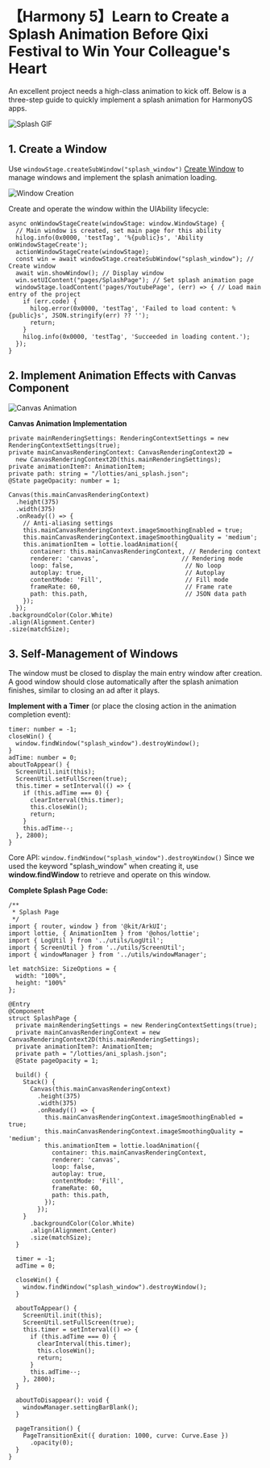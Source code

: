 # 【Harmony 5】Learn to Create a Splash Animation Before Qixi Festival to Win Your Colleague's Heart

An excellent project needs a high-class animation to kick off. Below is a three-step guide to quickly implement a splash animation for HarmonyOS apps.

![Splash GIF](./gif.gif)

## 1. Create a Window

Use `windowStage.createSubWindow("splash_window")` [Create Window](https://developer.huawei.com/consumer/cn/doc/harmonyos-references-V5/js-apis-window-V5#windowcreatewindow9) to manage windows and implement the splash animation loading.

![Window Creation](./01.png)

Create and operate the window within the UIAbility lifecycle:

```tsx
async onWindowStageCreate(windowStage: window.WindowStage) {  
  // Main window is created, set main page for this ability  
  hilog.info(0x0000, 'testTag', '%{public}s', 'Ability onWindowStageCreate');  
  actionWindowStageCreate(windowStage);  
  const win = await windowStage.createSubWindow("splash_window"); // Create window  
  await win.showWindow(); // Display window  
  win.setUIContent("pages/SplashPage"); // Set splash animation page  
  windowStage.loadContent('pages/YoutubePage', (err) => { // Load main entry of the project  
    if (err.code) {  
      hilog.error(0x0000, 'testTag', 'Failed to load content: %{public}s', JSON.stringify(err) ?? '');  
      return;  
    }  
    hilog.info(0x0000, 'testTag', 'Succeeded in loading content.');  
  });  
}  
```

## 2. Implement Animation Effects with Canvas Component

![Canvas Animation](./02.png)

**Canvas Animation Implementation**

```tsx
private mainRenderingSettings: RenderingContextSettings = new RenderingContextSettings(true);  
private mainCanvasRenderingContext: CanvasRenderingContext2D =  
  new CanvasRenderingContext2D(this.mainRenderingSettings);  
private animationItem?: AnimationItem;  
private path: string = "/lotties/ani_splash.json";  
@State pageOpacity: number = 1;  

Canvas(this.mainCanvasRenderingContext)  
  .height(375)  
  .width(375)  
  .onReady(() => {  
    // Anti-aliasing settings  
    this.mainCanvasRenderingContext.imageSmoothingEnabled = true;  
    this.mainCanvasRenderingContext.imageSmoothingQuality = 'medium';  
    this.animationItem = lottie.loadAnimation({  
      container: this.mainCanvasRenderingContext, // Rendering context  
      renderer: 'canvas',                       // Rendering mode  
      loop: false,                               // No loop  
      autoplay: true,                            // Autoplay  
      contentMode: 'Fill',                       // Fill mode  
      frameRate: 60,                             // Frame rate  
      path: this.path,                           // JSON data path  
    });  
  });  
.backgroundColor(Color.White)  
.align(Alignment.Center)  
.size(matchSize);  
```

## 3. Self-Management of Windows

The window must be closed to display the main entry window after creation. A good window should close automatically after the splash animation finishes, similar to closing an ad after it plays.

**Implement with a Timer** (or place the closing action in the animation completion event):

```tsx
timer: number = -1;  
closeWin() {  
  window.findWindow("splash_window").destroyWindow();  
}  
adTime: number = 0;  
aboutToAppear() {  
  ScreenUtil.init(this);  
  ScreenUtil.setFullScreen(true);  
  this.timer = setInterval(() => {  
    if (this.adTime === 0) {  
      clearInterval(this.timer);  
      this.closeWin();  
      return;  
    }  
    this.adTime--;  
  }, 2800);  
}  
```

Core API: `window.findWindow("splash_window").destroyWindow()`
 Since we used the keyword "splash_window" when creating it, use **window.findWindow** to retrieve and operate on this window.

**Complete Splash Page Code:**

```tsx
/**  
 * Splash Page  
 */  
import { router, window } from '@kit/ArkUI';  
import lottie, { AnimationItem } from '@ohos/lottie';  
import { LogUtil } from '../utils/LogUtil';  
import { ScreenUtil } from '../utils/ScreenUtil';  
import { windowManager } from '../utils/windowManager';  

let matchSize: SizeOptions = {  
  width: "100%",  
  height: "100%"  
};  

@Entry  
@Component  
struct SplashPage {  
  private mainRenderingSettings = new RenderingContextSettings(true);  
  private mainCanvasRenderingContext = new CanvasRenderingContext2D(this.mainRenderingSettings);  
  private animationItem?: AnimationItem;  
  private path = "/lotties/ani_splash.json";  
  @State pageOpacity = 1;  

  build() {  
    Stack() {  
      Canvas(this.mainCanvasRenderingContext)  
        .height(375)  
        .width(375)  
        .onReady(() => {  
          this.mainCanvasRenderingContext.imageSmoothingEnabled = true;  
          this.mainCanvasRenderingContext.imageSmoothingQuality = 'medium';  
          this.animationItem = lottie.loadAnimation({  
            container: this.mainCanvasRenderingContext,  
            renderer: 'canvas',  
            loop: false,  
            autoplay: true,  
            contentMode: 'Fill',  
            frameRate: 60,  
            path: this.path,  
          });  
        });  
    }  
      .backgroundColor(Color.White)  
      .align(Alignment.Center)  
      .size(matchSize);  
  }  

  timer = -1;  
  adTime = 0;  

  closeWin() {  
    window.findWindow("splash_window").destroyWindow();  
  }  

  aboutToAppear() {  
    ScreenUtil.init(this);  
    ScreenUtil.setFullScreen(true);  
    this.timer = setInterval(() => {  
      if (this.adTime === 0) {  
        clearInterval(this.timer);  
        this.closeWin();  
        return;  
      }  
      this.adTime--;  
    }, 2800);  
  }  

  aboutToDisappear(): void {  
    windowManager.settingBarBlank();  
  }  

  pageTransition() {  
    PageTransitionExit({ duration: 1000, curve: Curve.Ease })  
      .opacity(0);  
  }  
}  
```